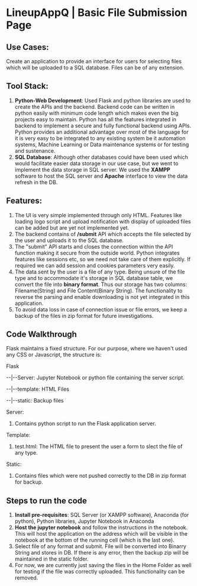 # LineupAppQ | Basic File Submission Page


## Use Cases:
Create an application to provide an interface for users for selecting files which will be uploaded to a SQL database. Files can be of any extension.


## Tool Stack:
1. **Python-Web Development**: Used Flask and python libraries are used to create the APIs and the backend. Backend code can be written in python easily with minimum code length which makes even the big projects easy to maintain. Python has all the features integrated in backend to implement a secure and fully functional backend using APIs. Python provides an additional advantage over most of the language for it is very easy to be integrated to any existing system be it automation systems, Machine Learning or Data maintenance systems or for testing and sustenance.
2. **SQL Database**: Although other databases could have been used which would facilitate easier data storage in our use case, but we went to implement the data storage in SQL server. We used the **XAMPP** software to host the SQL server and **Apache** interface to view the data refresh in the DB.


## Features:
1. The UI is very simple implemented through only HTML. Features like loading logo script and upload notification with display of uploaded files can be added but are yet not implemented yet.
2. The backend contains of **/submit** API which accepts the file selected by the user and uploads it to the SQL database.
3. The "submit" API starts and closes the connection within the API function making it secure from the outside world. Python integrates features like sessions etc, so we need not take care of them explicitly. If required we can add session and cookies parameters very easily.
4. The data sent by the user is a file of any type. Being unsure of the file type and to accommodate it's storage in SQL database table, we convert the file into **binary format**. Thus our storage has two columns: Filename(String) and File Content(Binary String). The functionality to reverse the parsing and enable downloading is not yet integrated in this application.
5. To avoid data loss in case of connection issue or file errors, we keep a backup of the files in zip format for future investigations.


## Code Walkthrough
Flask maintains a fixed structure. For our purpose, where we haven't used any CSS or Javascript, the structure is:

Flask

--|--Server: Jupyter Notebook or python file containing the server script.

--|--template: HTML Files

--|--static: Backup files

Server:
1. Contains python script to run the Flask application server.

Template:
1. test.html: The HTML file to present the user a form to slect the file of any type.

Static:
1. Contains files which were not pushed correctly to the DB in zip format for backup.


## Steps to run the code
1. **Install pre-requisites**: SQL Server (or XAMPP software), Anaconda (for python), Python libraries, Jupyter Notebook in Anaconda
2. **Host the jupyter notebook** and follow the instructions in the notebook. This will host the application on the address which will be visible in the notebook at the bottom of the running cell (which is the last one).
3. Select file of any format and submit. File will be converted into Binarry String and stores in DB. If there is any error, then the backup zip will be maintained in the static folder.
4. For now, we are currently just saving the files in the Home Folder as well for testing if the file was correctly uploaded. This functionality can be removed.
